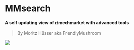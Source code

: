 # MMsearch
#### A self updating view of r/mechmarket with advanced tools
> By Moritz Hüsser aka FriendlyMushroom

![](./public.favicon.png)